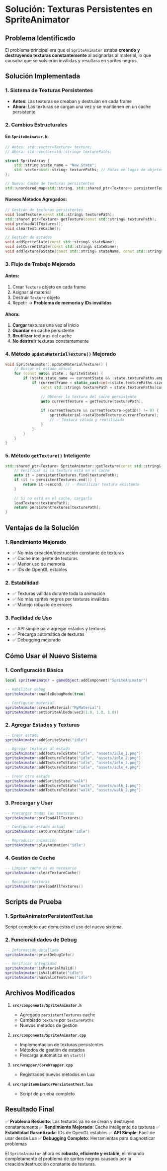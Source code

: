 # Solución: Texturas Persistentes en SpriteAnimator

## Problema Identificado
El problema principal era que el `SpriteAnimator` estaba **creando y destruyendo texturas constantemente** al asignarlas al material, lo que causaba que se volvieran inválidas y resultara en sprites negros.

## Solución Implementada

### 1. **Sistema de Texturas Persistentes**
- **Antes**: Las texturas se creaban y destruían en cada frame
- **Ahora**: Las texturas se cargan una vez y se mantienen en un cache persistente

### 2. **Cambios Estructurales**

#### En `SpriteAnimator.h`:
```cpp
// Antes: std::vector<Texture> texture;
// Ahora: std::vector<std::string> texturePaths;

struct SpriteArray {
    std::string state_name = "New State";
    std::vector<std::string> texturePaths; // Rutas en lugar de objetos Texture
};

// Nuevo: Cache de texturas persistentes
std::unordered_map<std::string, std::shared_ptr<Texture>> persistentTextures;
```

#### Nuevos Métodos Agregados:
```cpp
// Gestión de texturas persistentes
void loadTexture(const std::string& texturePath);
std::shared_ptr<Texture> getTexture(const std::string& texturePath);
void preloadAllTextures();
void clearTextureCache();

// Gestión de estados
void addSpriteState(const std::string& stateName);
void setCurrentState(const std::string& stateName);
void addTextureToState(const std::string& stateName, const std::string& texturePath);
```

### 3. **Flujo de Trabajo Mejorado**

#### Antes:
1. Crear `Texture` objeto en cada frame
2. Asignar al material
3. Destruir `Texture` objeto
4. Repetir → **Problema de memoria y IDs inválidos**

#### Ahora:
1. **Cargar** texturas una vez al inicio
2. **Guardar** en cache persistente
3. **Reutilizar** texturas del cache
4. **No destruir** texturas constantemente

### 4. **Método `updateMaterialTexture()` Mejorado**

```cpp
void SpriteAnimator::updateMaterialTexture() {
    // Buscar el estado actual
    for (const auto& state : SpriteStates) {
        if (state.state_name == currentState && !state.texturePaths.empty()) {
            if (currentFrame < static_cast<int>(state.texturePaths.size())) {
                const std::string& texturePath = state.texturePaths[currentFrame];
                
                // Obtener la textura del cache persistente
                auto currentTexture = getTexture(texturePath);
                
                if (currentTexture && currentTexture->getID() != 0) {
                    spriteMaterial->setAlbedoTexture(currentTexture);
                    // ✅ Textura válida y reutilizada
                }
            }
        }
    }
}
```

### 5. **Método `getTexture()` Inteligente**

```cpp
std::shared_ptr<Texture> SpriteAnimator::getTexture(const std::string& texturePath) {
    // Verificar si la textura está en el cache
    auto it = persistentTextures.find(texturePath);
    if (it != persistentTextures.end()) {
        return it->second; // ✅ Reutilizar textura existente
    }
    
    // Si no está en el cache, cargarla
    loadTexture(texturePath);
    return persistentTextures[texturePath];
}
```

## Ventajas de la Solución

### 1. **Rendimiento Mejorado**
- ✅ No más creación/destrucción constante de texturas
- ✅ Cache inteligente de texturas
- ✅ Menor uso de memoria
- ✅ IDs de OpenGL estables

### 2. **Estabilidad**
- ✅ Texturas válidas durante toda la animación
- ✅ No más sprites negros por texturas inválidas
- ✅ Manejo robusto de errores

### 3. **Facilidad de Uso**
- ✅ API simple para agregar estados y texturas
- ✅ Precarga automática de texturas
- ✅ Debugging mejorado

## Cómo Usar el Nuevo Sistema

### 1. **Configuración Básica**
```lua
local spriteAnimator = gameObject:addComponent("SpriteAnimator")

-- Habilitar debug
spriteAnimator:enableDebugMode(true)

-- Configurar material
spriteAnimator:createMaterial("MyMaterial")
spriteAnimator:setSpriteAlbedo(vec3(1.0, 1.0, 1.0))
```

### 2. **Agregar Estados y Texturas**
```lua
-- Crear estado
spriteAnimator:addSpriteState("idle")

-- Agregar texturas al estado
spriteAnimator:addTextureToState("idle", "assets/idle_1.png")
spriteAnimator:addTextureToState("idle", "assets/idle_2.png")
spriteAnimator:addTextureToState("idle", "assets/idle_3.png")
spriteAnimator:addTextureToState("idle", "assets/idle_4.png")

-- Crear otro estado
spriteAnimator:addSpriteState("walk")
spriteAnimator:addTextureToState("walk", "assets/walk_1.png")
spriteAnimator:addTextureToState("walk", "assets/walk_2.png")
```

### 3. **Precargar y Usar**
```lua
-- Precargar todas las texturas
spriteAnimator:preloadAllTextures()

-- Configurar estado actual
spriteAnimator:setCurrentState("idle")

-- Reproducir animación
spriteAnimator:playAnimation("idle")
```

### 4. **Gestión de Cache**
```lua
-- Limpiar cache si es necesario
spriteAnimator:clearTextureCache()

-- Recargar texturas
spriteAnimator:preloadAllTextures()
```

## Scripts de Prueba

### 1. **SpriteAnimatorPersistentTest.lua**
Script completo que demuestra el uso del nuevo sistema.

### 2. **Funcionalidades de Debug**
```lua
-- Información detallada
spriteAnimator:printDebugInfo()

-- Verificar integridad
spriteAnimator:isMaterialValid()
spriteAnimator:isValidState("idle")
spriteAnimator:hasValidTextures("idle")
```

## Archivos Modificados

1. **`src/components/SpriteAnimator.h`**
   - Agregado `persistentTextures` cache
   - Cambiado `texture` por `texturePaths`
   - Nuevos métodos de gestión

2. **`src/components/SpriteAnimator.cpp`**
   - Implementación de texturas persistentes
   - Métodos de gestión de estados
   - Precarga automática en `start()`

3. **`src/wrapper/CoreWrapper.cpp`**
   - Registrados nuevos métodos en Lua

4. **`src/SpriteAnimatorPersistentTest.lua`**
   - Script de prueba completo

## Resultado Final

✅ **Problema Resuelto**: Las texturas ya no se crean y destruyen constantemente
✅ **Rendimiento Mejorado**: Cache inteligente de texturas
✅ **Estabilidad Garantizada**: IDs de OpenGL estables
✅ **API Simple**: Fácil de usar desde Lua
✅ **Debugging Completo**: Herramientas para diagnosticar problemas

El `SpriteAnimator` ahora es **robusto, eficiente y estable**, eliminando completamente el problema de sprites negros causado por la creación/destrucción constante de texturas. 